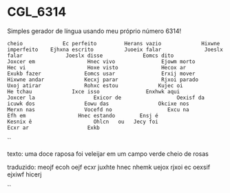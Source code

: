 # CGL_6314
Simples gerador de língua usando meu próprio número 6314!

``
 cheio             Ec
 perfeito         Herans
 vazio             Hixwne
 imperfeito    Ejhxna
 escrito          Juoeix
 falar              Joeslx
 falar              Joeslx
 disse             Eomcs
 dito               Joxcer
 em                 Hnec
 vivo               Ejowm
 morto            Hec
 vi                    Hoxe
 visto              Hecox
 ar                   Exukb
 fazer              Eomcs
 usar               Erxij
 mover            Hixwne
 andar             Kecxj
 parar              Rjxoi
 parado           Uxoj
 atirar              Rohxc
 estou             Kujec
 oi                   He
 tchau             Ixce
 isso               Enxhwk
 aqui               Joxcer
 la                   Exicor
 de                  Oexisf
 da                  icuwk
 dos                Eowu
 das                Okcixe
 nos                Merxn
 nas                Vocefd
 no                  Excu
 na                  Efh
 em                 Hnec
 estando        Ensj
 é                    Kesnix
 ê                    Ohlcn   ou   Jecy
 foi                  Ecxr
 ar                   Exkb
``

`` 

texto: uma doce raposa foi veleijar em um campo verde cheio de rosas

traduzido: meojf ecoh oejf ecxr juxhte hnec nhemk uejox rjxoi ec oexsif ejxiwf hicerj

``
